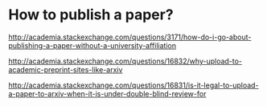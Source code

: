 # How to publish a paper?

<!--
ID: b81ff054-0d80-496c-b9df-925c296a3fdf
Status: draft
Date: 2017-05-29T14:07:00
Modified: 2020-05-16T12:08:37
wp_id: 332
-->

http://academia.stackexchange.com/questions/3171/how-do-i-go-about-publishing-a-paper-without-a-university-affiliation

http://academia.stackexchange.com/questions/16832/why-upload-to-academic-preprint-sites-like-arxiv

http://academia.stackexchange.com/questions/16831/is-it-legal-to-upload-a-paper-to-arxiv-when-it-is-under-double-blind-review-for